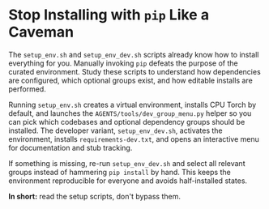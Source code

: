 # **Stop Installing with `pip` Like a Caveman**

The `setup_env.sh` and `setup_env_dev.sh` scripts already know how to install everything for you. Manually invoking `pip` defeats the purpose of the curated environment. Study these scripts to understand how dependencies are configured, which optional groups exist, and how editable installs are performed.

Running `setup_env.sh` creates a virtual environment, installs CPU Torch by default, and launches the `AGENTS/tools/dev_group_menu.py` helper so you can pick which codebases and optional dependency groups should be installed. The developer variant, `setup_env_dev.sh`, activates the environment, installs `requirements-dev.txt`, and opens an interactive menu for documentation and stub tracking.

If something is missing, re-run `setup_env_dev.sh` and select all relevant groups instead of hammering `pip install` by hand. This keeps the environment reproducible for everyone and avoids half-installed states.

**In short:** read the setup scripts, don't bypass them.
